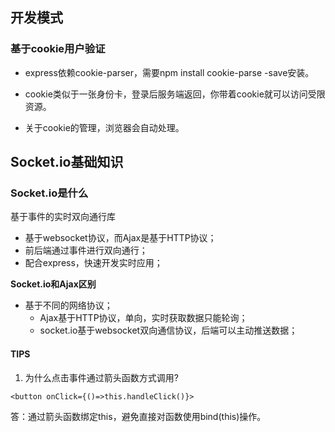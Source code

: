 





## 开发模式

### 基于cookie用户验证

+ express依赖cookie-parser，需要npm install cookie-parse -save安装。

+ cookie类似于一张身份卡，登录后服务端返回，你带着cookie就可以访问受限资源。

+ 关于cookie的管理，浏览器会自动处理。



## Socket.io基础知识

### Socket.io是什么

基于事件的实时双向通行库

+ 基于websocket协议，而Ajax是基于HTTP协议；
+ 前后端通过事件进行双向通行；
+ 配合express，快速开发实时应用；

**Socket.io和Ajax区别**

+ 基于不同的网络协议；
  + Ajax基于HTTP协议，单向，实时获取数据只能轮询；
  + socket.io基于websocket双向通信协议，后端可以主动推送数据；

#### TIPS

1. 为什么点击事件通过箭头函数方式调用?

```JS
<button onClick={()=>this.handleClick()}>
```

答：通过箭头函数绑定this，避免直接对函数使用bind(this)操作。